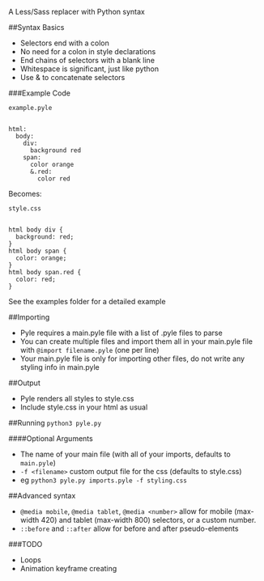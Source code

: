 A Less/Sass replacer with Python syntax

##Syntax Basics
- Selectors end with a colon
- No need for a colon in style declarations
- End chains of selectors with a blank line
- Whitespace is significant, just like python
- Use & to concatenate selectors

###Example Code
```
example.pyle


html:
  body:
    div:
      background red  
    span:
      color orange
      &.red:
        color red
```


Becomes:
```
style.css 


html body div {
  background: red;
}
html body span {
  color: orange;
}
html body span.red {
  color: red;
}
```

See the examples folder for a detailed example

##Importing
- Pyle requires a main.pyle file with a list of .pyle files to parse
- You can create multiple files and import them all in your main.pyle file with `@import filename.pyle` (one per line)
- Your main.pyle file is only for importing other files, do not write any styling info in main.pyle

##Output
- Pyle renders all styles to style.css
- Include style.css in your html as usual

##Running
`python3 pyle.py`

####Optional Arguments
- The name of your main file (with all of your imports, defaults to `main.pyle`)
- `-f <filename>` custom output file for the css (defaults to style.css)
- eg `python3 pyle.py imports.pyle -f styling.css`

##Advanced syntax
- `@media mobile`, `@media tablet`, `@media <number>` allow for mobile (max-width 420) and tablet (max-width 800) selectors, or a custom number.
- `::before` and `::after` allow for before and after pseudo-elements

###TODO
- Loops
- Animation keyframe creating
